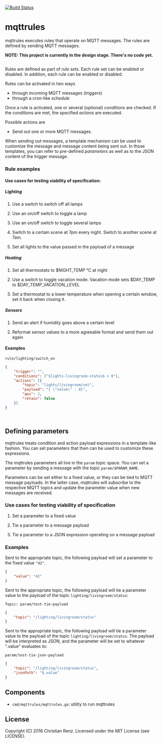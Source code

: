 [![Build Status](https://travis-ci.org/crenz/mqttrules.svg?branch=master)](https://travis-ci.org/crenz/mqttrules)

# mqttrules

mqttrules executes rules that operate on MQTT messages. The rules are defined by sending MQTT messages.

**NOTE: This project is currently in the design stage. There's no code yet.**

## 

Rules are defined as part of _rule sets_. Each rule set can be enabled or disabled. In addition, each rule can be enabled or disabled.

Rules can be activated in two ways

* through incoming MQTT messages (_triggers_)
* through a cron-like _schedule_

Once a rule is activated, one or several (optional) _conditions_ are checked. If the conditions are met, the specified _actions_ are executed. 

Possible actions are
* Send out one or more MQTT messages.

When sending out messages, a template mechanism can be used to customize the message and message content being sent out. 
In those templates, you can refer to pre-defined _parameters_ as well as to the JSON content of the trigger message.

### Rule examples

#### Use cases for testing viability of specification:

##### Lighting

1. Use a switch to switch off all lamps

2. Use an on/off switch to toggle a lamp

3. Use an on/off switch to toggle several lamps

4. Switch to a certain scene at 7pm every night. Switch to another scene at 7am.

5. Set all lights to the value passed in the payload of a message

##### Heating

1. Set all thermostats to $NIGHT_TEMP °C at night

2. Use a switch to toggle vacation mode. Vacation mode sets $DAY_TEMP to $DAY_TEMP_VACATION_LEVEL

3. Set a thermostat to a lower temperature when opening a certain window, set it back when closing it.

##### Sensors

1. Send an alert if humidity goes above a certain level

2. Reformat sensor values to a more agreeable format and send them out again

#### Examples

`rule/lighting/switch_on`

```json
{
	"trigger": "",
	"conditions": ["$lights-livingroom-status$ > 0"],
	"actions": [{
		"topic": "lights/livingroom/set",
		"payload": "{ \"value\" : 0}",
		"qos": 2,
		"retain": false
	}]
}




```

## Defining parameters

mqttrules treats condition and action payload expressions in a template-like fashion. You can set parameters that then can be used to customize these expressions.

The mqttrules parameters all live in the `param` topic space. You can set a parameter by sending a message with the topic `param/$PARAM_NAME`.

Parameters can be set either to a fixed value, or they can be tied to MQTT message payloads. In the latter case, mqttrules will subscribe to the respective MQTT topics and update the parameter value when new messages are received.

### Use cases for testing viability of specification

1. Set a parameter to a fixed value

2. Tie a parameter to a message payload

3. Tie a parameter to a JSON expression operating on a message payload

### Examples

Sent to the appropriate topic, the following payload will set a parameter to the fixed value `"42"`.

```json
{
    "value": "42"
}
```

Sent to the appropriate topic, the following payload will tie a parameter value to the payload of the topic `lighting/livingroom/status`:

`Topic: param/test-tie-payload`
```json
{
    "topic": "/lighting/livingroom/status"
}
```

Sent to the appropriate topic, the following payload will tie a parameter value to the payload of the topic `lighting/livingroom/status`. The payload will be interpreted as JSON, and the parameter will be set to whatever ".value" evaluates to:

`param/test-tie-json-payload`
```json
{
    "topic": "/lighting/livingroom/status",
    "jsonPath": "$.value" 
}
```


## Components

* `cmd/mqttrules/mqttrules.go`: utility to run mqttrules

## License

Copyright (C) 2016 Christian Renz. Licensed under the MIT License (see LICENSE).


